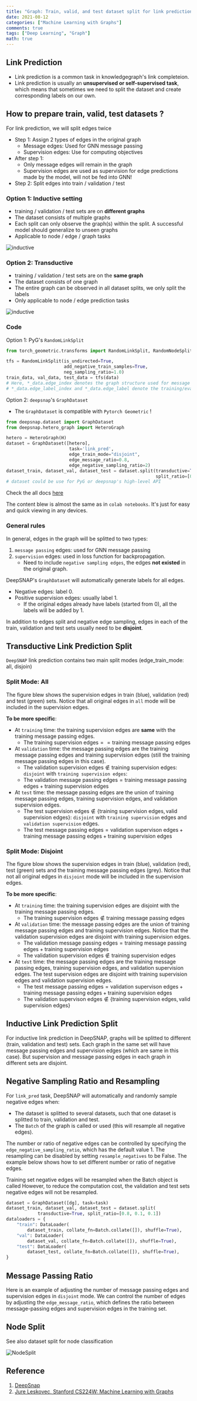```yaml
---
title: "Graph: Train, valid, and test dataset split for link prediction"
date: 2021-08-12
categories: ["Machine Learning with Graphs"]
comments: true
tags: ["Deep Learning", "Graph"]
math: true
---
```


## Link Prediction

- Link prediction is a common task in knowledgegraph's link completeion. 
- Link prediction is usually an **unsupervised or self-supervised task**, which means that sometimes we need to split the dataset and create corresponding labels on our own.

## How to prepare train, valid, test datasets ?  

For link prediction, we will split edges twice 

- Step 1: Assign 2 types of edges in the original graph
    - Message edges: Used for GNN message passing 
    - Supervision edges: Use for computing objectives 
-  After step 1:
    - Only message edges will remain in the graph 
    - Supervision edges are used as supervision for edge predictions made by the model, will not be fed into GNN!
- Step 2: Split edges into train / validation / test

### Option 1: Inductive setting

- training / validation / test sets are on **different graphs**
- The dataset consists of multiple graphs
- Each split can only observe the graph(s) within the split. A successful model should generalize to unseen graphs
- Applicable to node / edge / graph tasks

![inductive](/images/ml/data.split.edge.inductive.png)

### Option 2: Transductive 

- training / validation / test sets are on the **same graph**
- The dataset consists of one graph
- The entire graph can be observed in all dataset splits, we only split the labels
- Only applicable to node / edge prediction tasks

![inductive](/images/ml/data.split.edge.transductive.png)



### Code
Option 1: PyG's `RandomLinkSplit`

```python
from torch_geometric.transforms import RandomLinkSplit, RandomNodeSplit

tfs = RandomLinkSplit(is_undirected=True, 
                      add_negative_train_samples=True,
                      neg_sampling_ratio=1.0)
train_data, val_data, test_data = tfs(data)
# Here, *_data.edge_index denotes the graph structure used for message passing,
# *_data.edge_label_index and *_data.edge_label denote the training/evaluation edges and their corresponding labels. 
```

Option 2: `deepsnap`'s `GraphDataset`

- The `GraphDataset` is compatible with `Pytorch Geometric` ! 
```python
from deepsnap.dataset import GraphDataset
from deepsnap.hetero_graph import HeteroGraph

hetero = HeteroGraph(H)
dataset = GraphDataset([hetero], 
                        task='link_pred', 
                        edge_train_mode="disjoint", 
                        edge_message_ratio=0.8, 
                        edge_negative_sampling_ratio=2)
dataset_train, dataset_val, dataset_test = dataset.split(transductive=True, 
                                                         split_ratio=[0.8, 0.1, 0.1])
# dataset could be use for PyG or deepsnap's high-level API
```

Check the all docs [here](https://snap.stanford.edu/deepsnap/notes/colab.html)

The content blew is almost the same as in `colab notebooks`.  It's just for easy and quick viewing in any devices.


### General rules
In general, edges in the graph will be splitted to two types: 
1. `message passing` edges: used for GNN message passing 
2. `supervision` edges: used in loss function for backpropagation.
    - Need to include `negative sampling edges`, the edges **not existed** in the original graph.


DeepSNAP's `GraphDataset` will automatically generate labels for all edges. 
- Negative edges: label 0. 
- Positive supervision edges: usually label 1. 
    - If the original edges already have labels (started from 0), all the labels will be added by 1. 

In addition to edges split and negative edge sampling, edges in each of the train, validation and test sets usually need to be **disjoint**.


## Transductive Link Prediction Split

`DeepSNAP` link prediction contains two main split modes (edge_train_mode: all, disjoin)

### Split Mode: All

The figure blew shows the supervision edges in train (blue), validation (red) and test (green) sets. Notice that all original edges in `all` mode will be included in the supervision edges.



**To be more specific**:

* At `training` time: the training supervision edges are **same** with the training message passing edges.
    - The $\text{training supervision edges} == \text{training message passing edges}$
* At `validation` time: the message passing edges are the training message passing edges and training supervision edges (still the training message passing edges in this case).
    -  The $\text{validation supervision edges} \notin \text{training supervision edges}$:  `disjoint`  with `training supervision edges`: 
    -  The $\text{validation message passing edges} = \text{training message passing edges} + \text{training supervision edges}$
* At `test` time: the message passing edges are the union of training message passing edges, training supervision edges, and validation supervision edges. 
    - The $\text{test supervision edges} \notin \lbrace \text{training supervision edges},  \text{valid supervision edges} \rbrace$:  `disjoint` with `training supervision` edges and `validation supervision` edges.
    - The $\text{test message passing edges} = \text{validation supervison edges} + \text{training message passing edges} + \text{training supervision edges}$


### Split Mode: Disjoint

The figure blow shows the supervision edges in train (blue), validation (red), test (green) sets and the training message passing edges (grey). Notice that not all original edges in `disjoint` mode will be included in the supervision edges.


**To be more specific**:

* At `training` time: the training supervision edges are disjoint with the training message passing edges.
    - The $\text{training supervision edges} \notin \text{training message passing edges}$
* At `validation` time: the message passing edges are the union of training message passing edges and training supervision edges. Notice that the validation supervision edges are disjoint with training supervision edges.
    -  The $\text{validation message passing edges} = \text{training message passing edges} + \text{training supervision edges}$
    -  The $\text{validation supervision edges} \notin \text{training supervision edges}$  
* At `test` time: the message passing edges are the training message passing edges, training supervision edges, and validation supervision edges. The test supervision edges are disjoint with training supervision edges and validation supervision edges.
    -  The $\text{test message passing edges} = \text{validation supervison edges} + \text{training message passing edges} + \text{training supervision edges}$
    -  The $\text{validation supervison edges} \notin \lbrace \text{training supervision edges},  \text{valid supervision edges} \rbrace$


## Inductive Link Prediction Split

For inductive link prediction in DeepSNAP, graphs will be splitted to different (train, validation and test) sets. Each graph in the same set will have message passing edges and supervision edges (which are same in this case). But supervision and message passing edges in each graph in different sets are disjoint.


## Negative Sampling Ratio and Resampling

For `link_pred` task, DeepSNAP will automatically and randomly sample negative edges when:
* The dataset is splitted to several datasets, such that one dataset is splitted to train, validation and test.
* The `Batch` of the graph is called or used (this will resample all negative edges).

The number or ratio of negative edges can be controlled by specifying the `edge_negative_sampling_ratio`, which has the default value 1. The resampling can be disabled by setting `resample_negatives` to be False. The example below shows how to set different number or ratio of negative edges.

Training set negative edges will be resampled when the Batch object is called
However, to reduce the computation cost, the validation and test sets negative edges will not be resampled.
```python
dataset = GraphDataset([dg], task=task)
dataset_train, dataset_val, dataset_test = dataset.split(
            transductive=True, split_ratio=[0.8, 0.1, 0.1])
dataloaders = {
    "train": DataLoader(
        dataset_train, collate_fn=Batch.collate([]), shuffle=True),
    "val": DataLoader(
        dataset_val, collate_fn=Batch.collate([]), shuffle=True),
    "test": DataLoader(
        dataset_test, collate_fn=Batch.collate([]), shuffle=True),
}
```

## Message Passing Ratio

Here is an example of adjusting the number of message passing edges and supervision edges in `disjoint` mode. We can control the number of edges by adjusting the `edge_message_ratio`, which defines the ratio between message-passing edges and supervision edges in the training set.


## Node Split
See also dataset split for node classification


![NodeSplit](/images/ml/data.split.node.png)


## Reference

1. [DeepSnap](https://snap.stanford.edu/deepsnap/modules/dataset.html#deepsnap-graphdataset)
2. [Jure Leskovec, Stanford CS224W: Machine Learning with Graphs](http://cs224w.stanford.edu) 